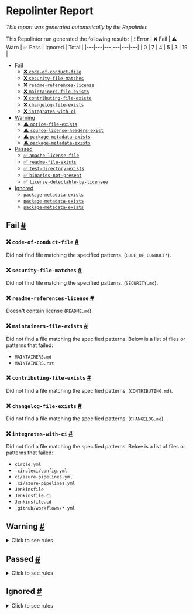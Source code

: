 # Repolinter Report

*This report was generated automatically by the Repolinter.*

This Repolinter run generated the following results:
| ❗  Error | ❌  Fail | ⚠️  Warn | ✅  Pass | Ignored | Total |
|---|---|---|---|---|---|
| 0 | 7 | 4 | 5 | 3 | 19 |

- [Fail](#user-content-fail)
  - [❌ `code-of-conduct-file`](#user-content--code-of-conduct-file)
  - [❌ `security-file-matches`](#user-content--security-file-matches)
  - [❌ `readme-references-license`](#user-content--readme-references-license)
  - [❌ `maintainers-file-exists`](#user-content--maintainers-file-exists)
  - [❌ `contributing-file-exists`](#user-content--contributing-file-exists)
  - [❌ `changelog-file-exists`](#user-content--changelog-file-exists)
  - [❌ `integrates-with-ci`](#user-content--integrates-with-ci)
- [Warning](#user-content-warning)
  - [⚠️ `notice-file-exists`](#user-content--notice-file-exists)
  - [⚠️ `source-license-headers-exist`](#user-content--source-license-headers-exist)
  - [⚠️ `package-metadata-exists`](#user-content--package-metadata-exists)
  - [⚠️ `package-metadata-exists`](#user-content--package-metadata-exists)
- [Passed](#user-content-passed)
  - [✅ `apache-license-file`](#user-content--apache-license-file)
  - [✅ `readme-file-exists`](#user-content--readme-file-exists)
  - [✅ `test-directory-exists`](#user-content--test-directory-exists)
  - [✅ `binaries-not-present`](#user-content--binaries-not-present)
  - [✅ `license-detectable-by-licensee`](#user-content--license-detectable-by-licensee)
- [Ignored](#user-content-ignored)
  - [`package-metadata-exists`](#user-content-package-metadata-exists)
  - [`package-metadata-exists`](#user-content-package-metadata-exists)
  - [`package-metadata-exists`](#user-content-package-metadata-exists)

## Fail <a href="#user-content-fail" id="fail">#</a>

### ❌ `code-of-conduct-file` <a href="#user-content--code-of-conduct-file" id="-code-of-conduct-file">#</a>

Did not find file matching the specified patterns. (`CODE_OF_CONDUCT*`).

### ❌ `security-file-matches` <a href="#user-content--security-file-matches" id="-security-file-matches">#</a>

Did not find file matching the specified patterns. (`SECURITY.md`).

### ❌ `readme-references-license` <a href="#user-content--readme-references-license" id="-readme-references-license">#</a>

Doesn't contain license (`README.md`).

### ❌ `maintainers-file-exists` <a href="#user-content--maintainers-file-exists" id="-maintainers-file-exists">#</a>

Did not find a file matching the specified patterns. Below is a list of files or patterns that failed:

- `MAINTAINERS.md`
- `MAINTAINERS.rst`

### ❌ `contributing-file-exists` <a href="#user-content--contributing-file-exists" id="-contributing-file-exists">#</a>

Did not find a file matching the specified patterns. (`CONTRIBUTING.md`).

### ❌ `changelog-file-exists` <a href="#user-content--changelog-file-exists" id="-changelog-file-exists">#</a>

Did not find a file matching the specified patterns. (`CHANGELOG.md`).

### ❌ `integrates-with-ci` <a href="#user-content--integrates-with-ci" id="-integrates-with-ci">#</a>

Did not find a file matching the specified patterns. Below is a list of files or patterns that failed:

- `circle.yml`
- `.circleci/config.yml`
- `ci/azure-pipelines.yml`
- `.ci/azure-pipelines.yml`
- `Jenkinsfile`
- `Jenkinsfile.ci`
- `Jenkinsfile.cd`
- `.github/workflows/*.yml`


## Warning <a href="#user-content-warning" id="warning">#</a>

<details>
<summary>Click to see rules</summary>

### ⚠️ `notice-file-exists` <a href="#user-content--notice-file-exists" id="-notice-file-exists">#</a>

Did not find a file matching the specified patterns. (`NOTICE*`).

### ⚠️ `source-license-headers-exist` <a href="#user-content--source-license-headers-exist" id="-source-license-headers-exist">#</a>

Below is a list of files or patterns that failed:

- `blockchain-client/javascript/app.js`: The first 7 lines do not contain the pattern(s): Copyright, License.
- `blockchain-client/javascript/enrollAdmin.js`: The first 7 lines do not contain the pattern(s): Copyright.
- `blockchain-client/javascript/invoke.js`: The first 7 lines do not contain the pattern(s): Copyright.
- `blockchain-client/javascript/query.js`: The first 7 lines do not contain the pattern(s): Copyright.
- `blockchain-client/javascript/registerUser.js`: The first 7 lines do not contain the pattern(s): Copyright.
- `blockchain-client/javascript/walletInteract.js`: The first 7 lines do not contain the pattern(s): Copyright, License.
- `chaincode/broker/index.js`: The first 7 lines do not contain the pattern(s): Copyright, License.
- `chaincode/pubsub/index.js`: The first 7 lines do not contain the pattern(s): Copyright, License.
- `example-subscriber/Fabric1.4/config.js`: The first 7 lines do not contain the pattern(s): Copyright, License.
- `blockchain-client/javascript/client/client.js`: The first 7 lines do not contain the pattern(s): Copyright, License.
- `chaincode/broker/lib/broker.js`: The first 7 lines do not contain the pattern(s): Copyright, License.
- `chaincode/pubsub/lib/pubsub.js`: The first 7 lines do not contain the pattern(s): Copyright, License.
- `example-subscriber/Fabric1.4/client/client.js`: The first 7 lines do not contain the pattern(s): Copyright, License.
- `example-subscriber/besu/client/client.js`: The first 7 lines do not contain the pattern(s): Copyright, License.
- `example-subscriber/besu/pubsub-connector/truffle-config.js`: The first 7 lines do not contain the pattern(s): Copyright, License.
- `caliper-tests/benchmarks/callbacks/broker/createTopic.js`: The first 7 lines do not contain the pattern(s): Copyright, License.
- `caliper-tests/benchmarks/callbacks/broker/publishToTopic.js`: The first 7 lines do not contain the pattern(s): Copyright, License.
- `caliper-tests/benchmarks/callbacks/broker/queryAllTopics.js`: The first 7 lines do not contain the pattern(s): Copyright, License.
- `caliper-tests/benchmarks/callbacks/broker/queryTopic.js`: The first 7 lines do not contain the pattern(s): Copyright, License.
- `caliper-tests/benchmarks/callbacks/broker/subscribeToTopic.js`: The first 7 lines do not contain the pattern(s): Copyright, License.
- `caliper-tests/benchmarks/callbacks/pubsub/createBlockchain.js`: The first 7 lines do not contain the pattern(s): Copyright, License.
- `caliper-tests/benchmarks/callbacks/pubsub/queryAllBlockchains.js`: The first 7 lines do not contain the pattern(s): Copyright, License.
- `caliper-tests/benchmarks/callbacks/pubsub/queryBlockchain.js`: The first 7 lines do not contain the pattern(s): Copyright, License.
- `example-publisher/Fabric2/blockchain-client/javascript/enrollAdmin.js`: The first 7 lines do not contain the pattern(s): Copyright.
- `example-publisher/Fabric2/blockchain-client/javascript/invoke.js`: The first 7 lines do not contain the pattern(s): Copyright.
- `example-publisher/Fabric2/blockchain-client/javascript/query.js`: The first 7 lines do not contain the pattern(s): Copyright.
- `example-publisher/Fabric2/blockchain-client/javascript/registerUser.js`: The first 7 lines do not contain the pattern(s): Copyright.
- `example-subscriber/besu/config/ethsigner/createKey.js`: The first 7 lines do not contain the pattern(s): Copyright, License.
- `example-subscriber/besu/pubsub-connector/migrations/1_initial_migration.js`: The first 7 lines do not contain the pattern(s): Copyright, License.
- `example-subscriber/besu/pubsub-connector/migrations/2_deploy_contracts.js`: The first 7 lines do not contain the pattern(s): Copyright, License.
- `example-publisher/Fabric2/blockchain-client/javascript/client/client.js`: The first 7 lines do not contain the pattern(s): Copyright, License.
- `example-publisher/Fabric2/chaincode/topics/lib/topics.js`: The first 7 lines do not contain the pattern(s): Copyright, License.
- `example-subscriber/Fabric1.4/artifacts/src/topics/topics.js`: The first 7 lines do not contain the pattern(s): Copyright, License.
- `example-subscriber/besu/block-explorer-light/dist/js/app.769a0f91.js`: The first 7 lines do not contain the pattern(s): Copyright, License.
- `example-subscriber/besu/block-explorer-light/dist/js/chunk-vendors.79a7999a.js`: The first 7 lines do not contain the pattern(s): License.

### ⚠️ `package-metadata-exists` <a href="#user-content--package-metadata-exists" id="-package-metadata-exists">#</a>

Did not find a file matching the specified patterns. (`package.json`).

### ⚠️ `package-metadata-exists` <a href="#user-content--package-metadata-exists" id="-package-metadata-exists">#</a>

Did not find a file matching the specified patterns. Below is a list of files or patterns that failed:

- `setup.py`
- `requirements.txt`

</details>

## Passed <a href="#user-content-passed" id="passed">#</a>

<details>
<summary>Click to see rules</summary>

### ✅ `apache-license-file` <a href="#user-content--apache-license-file" id="-apache-license-file">#</a>

Contains Apache License.*Version 2.0 (`LICENSE`).

### ✅ `readme-file-exists` <a href="#user-content--readme-file-exists" id="-readme-file-exists">#</a>

Found file (`README.md`).

### ✅ `test-directory-exists` <a href="#user-content--test-directory-exists" id="-test-directory-exists">#</a>

Found file (`test-network`).

### ✅ `binaries-not-present` <a href="#user-content--binaries-not-present" id="-binaries-not-present">#</a>

Excluded file type doesn't exist. (`**/*.exe,**/*.dll,!**/node_modules/**`).

### ✅ `license-detectable-by-licensee` <a href="#user-content--license-detectable-by-licensee" id="-license-detectable-by-licensee">#</a>

Licensee identified the license for project: Apache-2.0.

</details>

## Ignored <a href="#user-content-ignored" id="ignored">#</a>

<details>
<summary>Click to see rules</summary>

### `package-metadata-exists` <a href="#user-content-package-metadata-exists" id="package-metadata-exists">#</a>

This rule was ignored for the following reason: ignored due to unsatisfied condition(s): "language=go"

### `package-metadata-exists` <a href="#user-content-package-metadata-exists" id="package-metadata-exists">#</a>

This rule was ignored for the following reason: ignored due to unsatisfied condition(s): "language=ruby"

### `package-metadata-exists` <a href="#user-content-package-metadata-exists" id="package-metadata-exists">#</a>

This rule was ignored for the following reason: ignored due to unsatisfied condition(s): "language=java"

</details>

